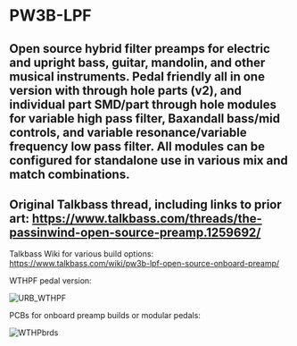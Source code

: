 # PW3B-LPF
## Open source hybrid filter preamps for electric and upright bass, guitar, mandolin, and other musical instruments. Pedal friendly all in one version with through hole parts (v2), and individual part SMD/part through hole modules for variable high pass filter, Baxandall bass/mid controls, and variable resonance/variable frequency low pass filter. All modules can be configured for standalone use in various mix and match combinations.

## Original Talkbass thread, including links to prior art: https://www.talkbass.com/threads/the-passinwind-open-source-preamp.1259692/

Talkbass Wiki for various build options: https://www.talkbass.com/wiki/pw3b-lpf-open-source-onboard-preamp/

WTHPF pedal version:

![URB_WTHPF](https://user-images.githubusercontent.com/127763821/226944304-6bf4629e-d4f2-4385-b0fc-5d0c63e9c0e3.jpg)

PCBs for onboard preamp builds or modular pedals:

![WTHPbrds](https://user-images.githubusercontent.com/127763821/230647939-fd327973-2f2c-498c-b5cb-015f18d821fb.png)
